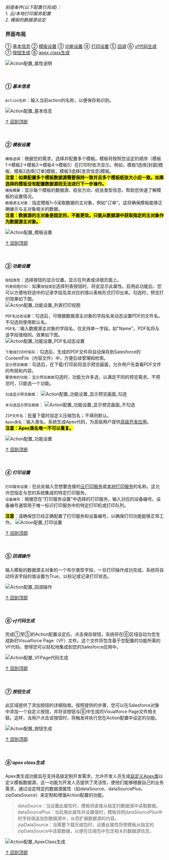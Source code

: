 <h5 id="start"></h5>

*前提条件(以下配置已完成)：*<br/>
*1. 云/本地打印服务配置*<br/>
*2. 模版的数据源设定*<br/>

### 界面布局
① [基本信息](#basic-information)
② [模板设置](#template-setting)
③ [功能设置](#functional-setting)
④ [打印设置](#print-setting)
⑤ [回调](#callback)
⑥ [vf代码生成](#vf-generate)
⑦ [按钮生成](#button-generate)
⑧ [apex class生成](#apex-generate)

![Action配置_属性说明](../_images/zh-cn/Action配置_属性说明.png)
<br/>
<br/>
<br/>

<h5 id="basic-information">
① 基本信息
</h5>

`Action名称`：输入当前action的名称，以便保存和识别。

![Action配置_基本信息](../_images/zh-cn/Action配置_基本信息.png)

[↑ 回到顶部](#start)
<br/>
<br/>
<br/>

<h5 id="template-setting">
② 模板设置
</h5>

`模板选择`：根据您的需求，选择并配置多个模板。模板将按照您设定的顺序（模板1→模板2→模板3→模板4→模板5）在打印时依次显示。例如，模板1选择[封面]模板，模板2选择[订单]模板，模板3选择[发货信息]模板。<br/>
<mark>**注意：如果配置多个模板数据源需要保持一致并且多个模板纸张大小应一致。如果选择的模板没有配置数据源则无法进行下一步操作。**</mark><br/>
`模板概要`：显示每个模板的数据源、纸张方向、纸张类型信息，帮助您快速了解模板的设置情况。<br/>
`数据源主对象`：指定模板1~5读取数据的主对象，例如"订单"。这将确保模板能够正确展示与主对象相关的数据。<br/>
<mark>**注意：数据源的主对象是固定的，不能更改。只能从数据源中获取指定的主对象作为数据源主对象。**</mark>

![Action配置_模板设置](../_images/zh-cn/Action配置_模板设置.png)

[↑ 回到顶部](#start)
<br/>
<br/>
<br/>

<h5 id="functional-setting">
③ 功能设置
</h5>

`按钮类型`：选择按钮的显示位置。显示在列表或详细页面上。<br/>
`列表视图打印`：如果`按钮类型`选择列表按钮时，将会显示此属性。启用此功能后，您可以方便地将选中的记录字段及其对应的值以表格形式打印出来。勾选时，预览打印效果如下图。<br/>
![Action配置_功能设置_列表打印视图](../_images/zh-cn/Action配置_功能设置_列表打印视图.gif)

`PDF名动态设置`：勾选后，可根据数据源主对象的字段名来动态设置PDF的文件名。不勾选则使用默认名。<br/>
`PDF名`：输入数据源主对象的字段名，仅支持单一字段。如"Name"，PDF名将与该字段值相同。效果如下图。<br/>
![Action配置_功能设置_PDF名动态设置](../_images/zh-cn/Action配置_功能设置_PDF名动态设置.gif)

`下载或打印时保存`：勾选后，生成的PDF文件将自动保存到Salesforce的ContentFile（内容文件）中，方便后续管理和检索。<br/>
`显示预览画面`：勾选后，在下载/打印前将显示预览画面，允许用户先查看PDF文件的布局和内容。<br/>
`要使用的功能`：`显示预览画面`勾选时，功能允许多选，以满足不同的预览需求。不预览时，只能选一个功能。<br/>

`勾选显示预览画面`：
![Action配置_功能设置_显示预览画面_勾选](../_images/zh-cn/Action配置_功能设置_显示预览画面_勾选.gif)

`未勾选显示预览画面`：
![Action配置_功能设置_显示预览画面_不勾选](../_images/zh-cn/Action配置_功能设置_显示预览画面_不勾选.gif)

`ZIP文件名`：批量下载时自定义压缩包名；不填则默认。<br/>
`Apex类名`：输入类名，系统生成Apex代码，为高级用户提供[高级开发应用](sc-customDevelop.md)。<br/>
<mark>**注意：Apex类名唯一不可以重复。**</mark>

![Action配置_功能设置](../_images/zh-cn/Action配置_功能设置.png)

[↑ 回到顶部](#start)
<br/>
<br/>
<br/>

<h5 id="print-setting">
④ 打印设置
</h5>

`打印服务设置`：在此处输入您想要连接的[云打印服务](sc-cloudPrint.md#start)或[本地打印服务](sc-localPrint.md#start)的名称。这允许您指定与您的系统集成的特定打印服务。<br/>
`设备编号`：根据您在"打印服务设置"中选择的打印服务，输入对应的设备编号。设备编号通常用于唯一标识打印服务中的特定打印机或打印队列。<br/>

<mark>**注意**</mark>：请确保您已经正确配置了打印服务和设备编号，以确保打印功能能够正常工作。
![Action配置_打印设置](../_images/zh-cn/Action配置_打印设置.png)

[↑ 回到顶部](#start)
<br/>
<br/>
<br/>

<h5 id="callback">
⑤ 回调操作
</h5>
输入模板的数据源主对象的一个布尔类型字段，一旦打印操作成功完成，系统将自动将该字段的值设置为True，以标记或记录打印状态。

![Action配置_回调操作](../_images/zh-cn/Action配置_回调操作.png)

[↑ 回到顶部](#start)
<br/>
<br/>
<br/>

<h5 id="vf-generate">
⑥ vf代码生成
</h5>
完成①至⑤的Action配置设定后，点击保存按钮，系统将在⑥区域自动为您生成新的Visualforce Page（VF）文件。这个文件将包含基于您配置的功能所需的VF代码，使得您可以轻松地集成到您的Salesforce应用中。

![Action配置_VFPage代码生成](../_images/zh-cn/Action配置_VFPage代码生成.gif)

[↑ 回到顶部](#start)
<br/>
<br/>
<br/>

<h5 id="button-generate">
⑦ 按钮生成
</h5>

此区域提供了添加按钮的详细指南。按照提供的步骤，您可以在Salesforce对象中添加一个自定义按钮，并将该按钮与⑥中生成的Visualforce Page文件相关联。这样，当用户点击该按钮时，将触发并执行您在Action配置中设定的功能。

![Action配置_按钮生成](../_images/zh-cn/Action配置_按钮生成.gif)

[↑ 回到顶部](#start)
<br/>
<br/>
<br/>

<h5 id="apex-generate">
⑧ apex class生成
</h5>

Apex类生成功能旨在支持高级定制开发需求，允许开发人员生成[自定义Apex类](sc-customDevelop.md)以定义模板数据源。这一功能为开发人员提供了灵活性，使他们能够根据自己的业务需求，通过设定特定的数据源属性（如dataSource、dataSourcePlus、zipDataSource）来定制和增强Action配置的功能。

> dataSource：当设置此属性时，模板将直接从指定的数据源中读取数据。<br/>
> dataSourcePlus：当启用此属性并设置值时，模板将把dataSourcePlus中的字段值追加到数据源中，从而扩展数据源的内容。<br/>
> zipDataSource：当需要下载压缩包时，设置此属性将使模板从指定的zipDataSource中读取数据，以便在压缩包中包含相关的数据源信息。<br/>

![Action配置_ApexClass生成](../_images/zh-cn/Action配置_ApexClass生成.gif)

[↑ 回到顶部](#start)
<br/>
<br/>
<br/>